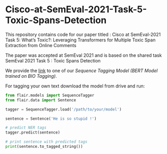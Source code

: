 # Cisco-at-SemEval-2021-Task-5-Toxic-Spans-Detection
This repository contains code for our paper titled : Cisco at SemEval-2021 Task 5: What’s Toxic?: Leveraging Transformers for Multiple Toxic Span Extraction from Online Comments

The paper was accepted at SemEval 2021 and is based on the shared task SemEval 2021 Task 5 : Toxic Spans Detection


We provide the [link](https://drive.google.com/drive/folders/1NtNUmLs9rgdpAkSgxzhPdSQa3yOqjvcS?usp=sharing) to one of our *Sequence Tagging Model (BERT Model trained on BIO Tagging)*.

For tagging your own text download the model from drive and run:

```python
from flair.models import SequenceTagger
from flair.data import Sentence

tagger = SequenceTagger.load('/path/to/your/model')

sentence = Sentence('He is so stupid !')

# predict NER tags
tagger.predict(sentence)

# print sentence with predicted tags
print(sentence.to_tagged_string())
```

